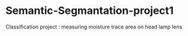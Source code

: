 # Semantic-Segmantation-project1
Classification project : measuring moisture trace area on head lamp lens
